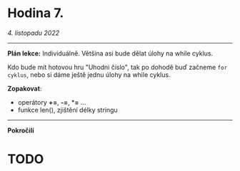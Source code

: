 # Hodina 7.
_4. listopadu 2022_

-------

**Plán lekce:**
Individuálně. Většina asi bude dělat úlohy na while cyklus.

Kdo bude mít hotovou hru "Uhodni číslo", tak po dohodě buď začneme `for cyklus`, nebo si dáme ještě jednu úlohy na while cyklus.


**Zopakovat**:
- operátory **+=**, **-=**, ***=** ...
- funkce len(), zjištění délky stringu
------

**Pokročilí**
# TODO
